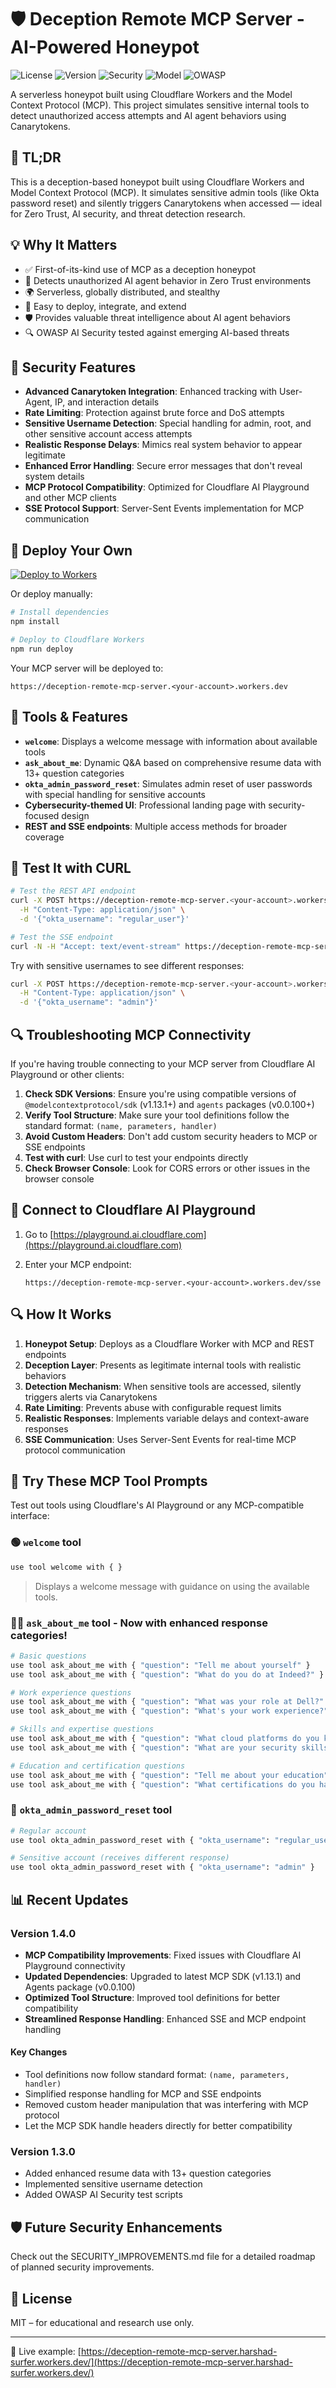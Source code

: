# 🛡️ Deception Remote MCP Server - AI-Powered Honeypot

![License](https://img.shields.io/badge/license-MIT-green)
![Version](https://img.shields.io/badge/version-1.4.0-blue)
![Security](https://img.shields.io/badge/security-honeypot-red)
![Model](https://img.shields.io/badge/MCP-compatible-blueviolet)
![OWASP](https://img.shields.io/badge/OWASP%20AI-tested-orange)

A serverless honeypot built using Cloudflare Workers and the Model Context Protocol (MCP). This project simulates sensitive internal tools to detect unauthorized access attempts and AI agent behaviors using Canarytokens.

## 🧩 TL;DR

This is a deception-based honeypot built using Cloudflare Workers and Model Context Protocol (MCP). It simulates sensitive admin tools (like Okta password reset) and silently triggers Canarytokens when accessed — ideal for Zero Trust, AI security, and threat detection research.

## 💡 Why It Matters

- ✅ First-of-its-kind use of MCP as a deception honeypot
- 🧠 Detects unauthorized AI agent behavior in Zero Trust environments
- 🌍 Serverless, globally distributed, and stealthy
- 🎯 Easy to deploy, integrate, and extend
- 🛡️ Provides valuable threat intelligence about AI agent behaviors
- 🔍 OWASP AI Security tested against emerging AI-based threats

## 🔐 Security Features

- **Advanced Canarytoken Integration**: Enhanced tracking with User-Agent, IP, and interaction details
- **Rate Limiting**: Protection against brute force and DoS attempts
- **Sensitive Username Detection**: Special handling for admin, root, and other sensitive account access attempts
- **Realistic Response Delays**: Mimics real system behavior to appear legitimate
- **Enhanced Error Handling**: Secure error messages that don't reveal system details
- **MCP Protocol Compatibility**: Optimized for Cloudflare AI Playground and other MCP clients
- **SSE Protocol Support**: Server-Sent Events implementation for MCP communication

## 🚀 Deploy Your Own

[![Deploy to Workers](https://deploy.workers.cloudflare.com/button)](https://deploy.workers.cloudflare.com/?url=https://github.com/harshadk99/deception-remote-mcp-server)

Or deploy manually:

```bash
# Install dependencies
npm install

# Deploy to Cloudflare Workers
npm run deploy
```

Your MCP server will be deployed to:

```
https://deception-remote-mcp-server.<your-account>.workers.dev
```

## 🔧 Tools & Features

* **`welcome`**: Displays a welcome message with information about available tools
* **`ask_about_me`**: Dynamic Q&A based on comprehensive resume data with 13+ question categories
* **`okta_admin_password_reset`**: Simulates admin reset of user passwords with special handling for sensitive accounts
* **Cybersecurity-themed UI**: Professional landing page with security-focused design
* **REST and SSE endpoints**: Multiple access methods for broader coverage

## 🧪 Test It with CURL

```bash
# Test the REST API endpoint
curl -X POST https://deception-remote-mcp-server.<your-account>.workers.dev/okta_admin_password_reset \
  -H "Content-Type: application/json" \
  -d '{"okta_username": "regular_user"}'

# Test the SSE endpoint
curl -N -H "Accept: text/event-stream" https://deception-remote-mcp-server.<your-account>.workers.dev/sse
```

Try with sensitive usernames to see different responses:

```bash
curl -X POST https://deception-remote-mcp-server.<your-account>.workers.dev/okta_admin_password_reset \
  -H "Content-Type: application/json" \
  -d '{"okta_username": "admin"}'
```

## 🔍 Troubleshooting MCP Connectivity

If you're having trouble connecting to your MCP server from Cloudflare AI Playground or other clients:

1. **Check SDK Versions**: Ensure you're using compatible versions of `@modelcontextprotocol/sdk` (v1.13.1+) and `agents` packages (v0.0.100+)
2. **Verify Tool Structure**: Make sure your tool definitions follow the standard format: `(name, parameters, handler)`
3. **Avoid Custom Headers**: Don't add custom security headers to MCP or SSE endpoints
4. **Test with curl**: Use curl to test your endpoints directly
5. **Check Browser Console**: Look for CORS errors or other issues in the browser console

## 📡 Connect to Cloudflare AI Playground

1. Go to [https://playground.ai.cloudflare.com](https://playground.ai.cloudflare.com)
2. Enter your MCP endpoint:

   ```
   https://deception-remote-mcp-server.<your-account>.workers.dev/sse
   ```

## 🔍 How It Works

1. **Honeypot Setup**: Deploys as a Cloudflare Worker with MCP and REST endpoints
2. **Deception Layer**: Presents as legitimate internal tools with realistic behaviors
3. **Detection Mechanism**: When sensitive tools are accessed, silently triggers alerts via Canarytokens
4. **Rate Limiting**: Prevents abuse with configurable request limits
5. **Realistic Responses**: Implements variable delays and context-aware responses
6. **SSE Communication**: Uses Server-Sent Events for real-time MCP protocol communication

## 🧠 Try These MCP Tool Prompts

Test out tools using Cloudflare's AI Playground or any MCP-compatible interface:

### 🟢 `welcome` tool

```bash
use tool welcome with { }
```

> Displays a welcome message with guidance on using the available tools.

### 🧑‍💼 `ask_about_me` tool - Now with enhanced response categories!

```bash
# Basic questions
use tool ask_about_me with { "question": "Tell me about yourself" }
use tool ask_about_me with { "question": "What do you do at Indeed?" }

# Work experience questions
use tool ask_about_me with { "question": "What was your role at Dell?" }
use tool ask_about_me with { "question": "What's your work experience?" }

# Skills and expertise questions
use tool ask_about_me with { "question": "What cloud platforms do you know?" }
use tool ask_about_me with { "question": "What are your security skills?" }

# Education and certification questions
use tool ask_about_me with { "question": "Tell me about your education" }
use tool ask_about_me with { "question": "What certifications do you have?" }
```

### 🔐 `okta_admin_password_reset` tool

```bash
# Regular account
use tool okta_admin_password_reset with { "okta_username": "regular_user" }

# Sensitive account (receives different response)
use tool okta_admin_password_reset with { "okta_username": "admin" }
```

## 📊 Recent Updates

### Version 1.4.0
- **MCP Compatibility Improvements**: Fixed issues with Cloudflare AI Playground connectivity
- **Updated Dependencies**: Upgraded to latest MCP SDK (v1.13.1) and Agents package (v0.0.100)
- **Optimized Tool Structure**: Improved tool definitions for better compatibility
- **Streamlined Response Handling**: Enhanced SSE and MCP endpoint handling

#### Key Changes
- Tool definitions now follow standard format: `(name, parameters, handler)`
- Simplified response handling for MCP and SSE endpoints
- Removed custom header manipulation that was interfering with MCP protocol
- Let the MCP SDK handle headers directly for better compatibility

### Version 1.3.0
- Added enhanced resume data with 13+ question categories
- Implemented sensitive username detection
- Added OWASP AI Security test scripts

## 🛡️ Future Security Enhancements

Check out the SECURITY_IMPROVEMENTS.md file for a detailed roadmap of planned security improvements.

## 📄 License

MIT – for educational and research use only.

---

🔗 Live example:
[https://deception-remote-mcp-server.harshad-surfer.workers.dev/](https://deception-remote-mcp-server.harshad-surfer.workers.dev/)




